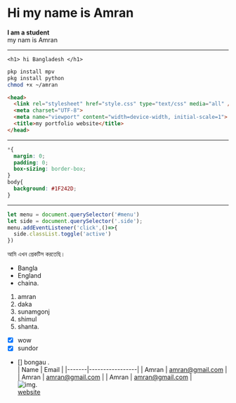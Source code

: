 # Hi my name is Amran
__I am a student__   
my nam is Amran   
___
`<h1> hi Bangladesh </h1>`  
```bash
pkp install mpv
pkg install python
chmod +x ~/amran
```
```html
<head>
  <link rel="stylesheet" href="style.css" type="text/css" media="all" />
  <meta charset="UTF-8">
  <meta name="viewport" content="width=device-width, initial-scale=1">
  <title>my portfolio website</title>
</head>

```
___
```css
*{
  margin: 0;
  padding: 0;
  box-sizing: border-box;
}
body{
  background: #1F242D;
}
```
___
```javascript
let menu = document.querySelector('#menu')
let side = document.querySelector('.side');
menu.addEventListener('click',()=>{
  side.classList.toggle('active')
})
```   
আমি এখন প্রেকটিস করতেছি।   
- Bangla
- England 
- chaina.   
1. amran
  1. daka
  2. sunamgonj 
2. shimul
3. shanta.   
- [x] wow
- [x] sundor
- [] bongau
.   
| Name | Email           |
|-------|-----------------|
| Amran | amran@gmail.com |
| Amran | amran@gmail.com |
| Amran | amran@gmail.com |    
![img](pahar.jpeg).   
[website](https://www.google.com)
